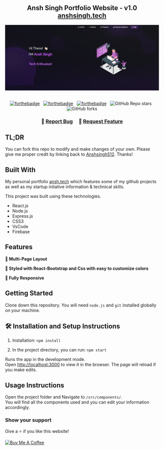 <h2 align="center">
  Ansh Singh Portfolio Website - v1.0<br/>
  <a href="https://github.com/Anshsingh512/Anshsingh-Portfolio" target="_blank">anshsingh.tech</a>
</h2>
<div align="center">
  <img alt="Demo" src="./Images/readme-img2.png" />
</div>

<br/>

<center>

[![forthebadge](https://forthebadge.com/images/badges/built-with-love.svg)](https://forthebadge.com) &nbsp;
[![forthebadge](https://forthebadge.com/images/badges/made-with-javascript.svg)](https://forthebadge.com) &nbsp;
[![forthebadge](https://forthebadge.com/images/badges/open-source.svg)](https://forthebadge.com) &nbsp;
![GitHub Repo stars](https://img.shields.io/github/stars/Anshsingh512/Anshsingh-Portfolio?color=red&logo=github&style=for-the-badge) &nbsp;
![GitHub forks](https://img.shields.io/github/forks/Anshsingh512/Anshsingh-Portfolio?color=red&logo=github&style=for-the-badge)

</center>

<h3 align="center">
    🔹
    <a href="https://github.com/Anshsingh512">Report Bug</a> &nbsp; &nbsp;
    🔹
    <a href="https://github.com/Anshsingh512">Request Feature</a>
</h3>

## TL;DR

You can fork this repo to modify and make changes of your own. Please give me proper credit by linking back to [Anshsingh512](https://github.com/Anshsingh512). Thanks!

## Built With

My personal portfolio <a href="https://github.com/Anshsingh512/Anshsingh-Portfolio" target="_blank">ansh.tech</a> which features some of my github projects as well as my startup initative information & technical skills.<br/>

This project was built using these technologies.

- React.js
- Node.js
- Express.js
- CSS3
- VsCode
- Firebase

## Features

**📖 Multi-Page Layout**

**🎨 Styled with React-Bootstrap and Css with easy to customize colors**

**📱 Fully Responsive**

## Getting Started

Clone down this repository. You will need `node.js` and `git` installed globally on your machine.

## 🛠 Installation and Setup Instructions

1. Installation: `npm install`

2. In the project directory, you can run: `npm start`

Runs the app in the development mode.\
Open [http://localhost:3000](http://localhost:3000) to view it in the browser.
The page will reload if you make edits.

## Usage Instructions

Open the project folder and Navigate to `/src/components/`. <br/>
You will find all the components used and you can edit your information accordingly.

### Show your support

Give a ⭐ if you like this website!

<a href="https://github.com/Anshsingh512" target="_blank"><img src="https://cdn.buymeacoffee.com/buttons/v2/default-violet.png" alt="Buy Me A Coffee" height= "60px" width= "217px" ></a>
